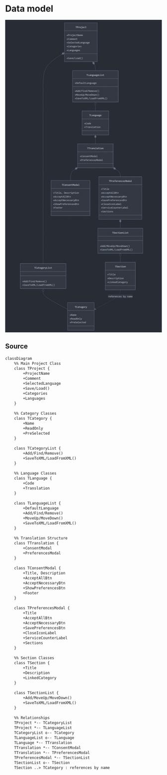 ﻿# Data model

![](datamodel.jpg "")


## Source

	classDiagram
	    %% Main Project Class
	    class TProject {
	        +ProjectName
	        +Comment
	        +SelectedLanguage
	        +Save/Load()
	        +Categories
	        +Languages
	    }
	
	    %% Category Classes
	    class TCategory {
	        +Name
	        +ReadOnly
	        +PreSelected
	    }
	
	    class TCategoryList {
	        +Add/Find/Remove()
	        +SaveToXML/LoadFromXML()
	    }
	
	    %% Language Classes
	    class TLanguage {
	        +Code
	        +Translation
	    }
	
	    class TLanguageList {
	        +DefaultLanguage
	        +Add/Find/Remove()
	        +MoveUp/MoveDown()
	        +SaveToXML/LoadFromXML()
	    }
	
	    %% Translation Structure
	    class TTranslation {
	        +ConsentModal
	        +PreferencesModal
	    }
	
	    class TConsentModal {
	        +Title, Description
	        +AcceptAllBtn
	        +AcceptNecessaryBtn
	        +ShowPreferencesBtn
	        +Footer
	    }
	
	    class TPreferencesModal {
	        +Title
	        +AcceptAllBtn
	        +AcceptNecessaryBtn
	        +SavePreferencesBtn
	        +CloseIconLabel
	        +ServiceCounterLabel
	        +Sections
	    }
	
	    %% Section Classes
	    class TSection {
	        +Title
	        +Description
	        +LinkedCategory
	    }
	
	    class TSectionList {
	        +Add/MoveUp/MoveDown()
	        +SaveToXML/LoadFromXML()
	    }
	
	    %% Relationships
	    TProject *-- TCategoryList
	    TProject *-- TLanguageList
	    TCategoryList o-- TCategory
	    TLanguageList o-- TLanguage
	    TLanguage *-- TTranslation
	    TTranslation *-- TConsentModal
	    TTranslation *-- TPreferencesModal
	    TPreferencesModal *-- TSectionList
	    TSectionList o-- TSection
	    TSection ..> TCategory : references by name